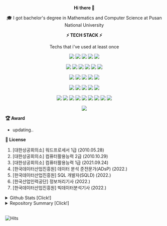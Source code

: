 <div align="center"> 
 
 **Hi there 👋**

<!--
**LEE-Yerim/LEE-Yerim** is a ✨ _special_ ✨ repository because its `README.md` (this file) appears on your GitHub profile.

Here are some ideas to get you started:

- 🔭 I’m currently working on ...
- 🌱 I’m currently learning ...
- 👯 I’m looking to collaborate on ...
- 🤔 I’m looking for help with ...
- 💬 Ask me about ...
- 📫 How to reach me: ...
- 😄 Pronouns: ...
- ⚡ Fun fact: ...
-->
 
 🎓 I got bachelor's degree in Mathematics and Computer Science at Pusan National University
 
 **⚡ TECH STACK ⚡**
 
 Techs that i've used at least once 

<!--
https://simpleicons.org/
-->
 
<img src="https://img.shields.io/badge/C-A8B9CC?style=flat-square&logo=c&logoColor=white"/></a>
<img src="https://img.shields.io/badge/C++-00599C?style=flat-square&logo=C%2B%2B&logoColor=white"/></a>
<img src="https://img.shields.io/badge/VisualStudio-5C2D91?style=flat-square&logo=visualstudio&logoColor=white"/></a>
<img src="https://img.shields.io/badge/VisualStudioCode-007ACC?style=flat-square&logo=visualstudiocode&logoColor=white"/></a>
<img src="https://img.shields.io/badge/EclipseIDEA-2C2255?style=flat-square&logo=eclipseidea&logoColor=white"/></a>

<img src="https://img.shields.io/badge/Python-3766AB?style=flat-square&logo=Python&logoColor=white"/></a>
<img src="https://img.shields.io/badge/Anaconda-44A833?style=flat-square&logo=anaconda&logoColor=white"/></a>
<img src="https://img.shields.io/badge/Jupyter-F37626?style=flat-square&logo=jupyter&logoColor=white"/></a>
<img src="https://img.shields.io/badge/pandas-150458?style=flat-square&logo=pandas&logoColor=white"/></a>
<img src="https://img.shields.io/badge/NumPy-013243?style=flat-square&logo=numpy&logoColor=white"/></a>
<img src="https://img.shields.io/badge/scikit-learn-F7931E?style=flat-square&logo=scikit-learn&logoColor=white"/></a>

<img src="https://img.shields.io/badge/HTML5-E34F26?style=flat-square&logo=html5&logoColor=white"/></a>
<img src="https://img.shields.io/badge/CSS3-1572B6?style=flat-square&logo=css3&logoColor=white"/></a>
<img src="https://img.shields.io/badge/JavaScript-F7DF1E?style=flat-square&logo=javascript&logoColor=white"/></a> 
<img src="https://img.shields.io/badge/Java-007396?style=flat-square&logo=java&logoColor=white"/></a> 
<img src="https://img.shields.io/badge/IntelliJIDEA-000000?style=flat-square&logo=intellijidea&logoColor=white"/></a> 

<img src="https://img.shields.io/badge/Ruby-CC342D?style=flat-square&logo=ruby&logoColor=white"/></a> 
<img src="https://img.shields.io/badge/Swift-FA7343?style=flat-square&logo=swift&logoColor=white"/></a> 
<img src="https://img.shields.io/badge/Linux-FCC624?style=flat-square&logo=linux&logoColor=white"/></a> 
<img src="https://img.shields.io/badge/MySQL-4479A1?style=flat-square&logo=mysql&logoColor=white"/></a> 
<img src="https://img.shields.io/badge/MriaDB-003545?style=flat-square&logo=mariadb&logoColor=white"/></a>

<img src="https://img.shields.io/badge/Xcode-147EFB?style=flat-square&logo=xcode&logoColor=white"/></a>
<img src="https://img.shields.io/badge/Postman-FF6C37?style=flat-square&logo=postman&logoColor=white"/></a>
<img src="https://img.shields.io/badge/Homebrew-FBB040?style=flat-square&logo=homebrew&logoColor=white"/></a>
<img src="https://img.shields.io/badge/MicrosoftAzure-0078D4?style=flat-square&logo=microsoftazure&logoColor=white"/></a>
<img src="https://img.shields.io/badge/AzureDataExplorer-0078D4?style=flat-square&logo=azuredataexplorer&logoColor=white"/></a>
<img src="https://img.shields.io/badge/AzureFunctions-0062AD?style=flat-square&logo=azurefunctions&logoColor=white"/></a>
<img src="https://img.shields.io/badge/AzureDevOps-0078D7?style=flat-square&logo=azuredevops&logoColor=white"/></a>
<img src="https://img.shields.io/badge/Jenkins-D24939?style=flat-square&logo=jenkins&logoColor=white"/></a>
<img src="https://img.shields.io/badge/Docker-2496ED?style=flat-square&logo=docker&logoColor=white"/></a>

<img src="https://img.shields.io/badge/GitHub-181717?style=flat-square&logo=github&logoColor=white"/></a>

<!--
[![Top Langs](https://github-readme-stats.vercel.app/api/top-langs/?username=plumwiserim)](https://github.com/anuraghazra/github-readme-stats)
-->

 </div>

**🏆 Award**
- updating..

**📃 License**
1. [대한상공회의소] 워드프로세서 1급 (2010.05.28)
2. [대한상공회의소] 컴퓨터활용능력 2급 (2010.10.29)
3. [대한상공회의소] 컴퓨터활용능력 1급 (2021.09.24)
4. [한국데이터산업진흥원] 데이터 분석 준전문가(ADsP) (2022.)
5. [한국데이터산업진흥원] SQL 개발자(SQLD) (2022.)
6. [한국산업인력공단] 정보처리기사 (2022.)
7. [한국데이터산업진흥원] 빅데이터분석기사 (2022.)


<details><summary> Github Stats [Click!]</summary>

  <br/>
 
[![Anurag's github stats](https://github-readme-stats.vercel.app/api?username=plumwiserim)](https://github.com/anuraghazra/github-readme-stats)

</details>

<details><summary> Repository Summary [Click!]</summary>
 <p>
  
🏫 PNU classes 
   1. [Python] 컴퓨터시스템입문 [repo](https://github.com/plumwiserim/Python_Programming)
   2. [C++] C++ 프로그래밍 [repo](https://github.com/plumwiserim/CPP-Programming)
   3. [HTML] [repo](https://github.com/plumwiserim/html-programming)
  
  <br/>
  
📚 NEXT-STEP missions 
   1. [Java] baseball-game precourse [repo](https://github.com/plumwiserim/java-baseball-precourse)
   2. [Java] racingcar-game [repo](https://github.com/plumwiserim/java-racingcar)
   3. [Java] lotto [repo](https://github.com/plumwiserim/java-lotto)
   4. [Java] blackjack [repo](https://github.com/plumwiserim/java-blackjack)
  
  <br/>
  
📚 소프트웨어교육센터
  1. [Linux] 오픈소스SW특강「오픈소스를 활용한 프로그래밍 과정」[repo](https://github.com/plumwiserim/Linux-Programming)
  2. [Data-Analysis] [PNU AI 아카데미] 데이터분석 입문과 응용 [repo](https://github.com/plumwiserim/data-analysis)
  3. [Swift] SW전공자를 위한 개발자 과정 「Swift 기반 iOS 모바일 개발」[repo](https://github.com/plumwiserim/Swift-programming)
  4. [Swift] SW전공자를 위한 개발자 과정 『iOS Hands-On Project - Dogstagram』[repo](https://github.com/plumwiserim/Swift-programming-2)
  5. [DB-Analysis] 여대생 취업역량개발 프로그램한국자격기술인증원 DB분석전문가
    
  <br/>
  
✏️ STUDY 
   1. next-step [repo](https://github.com/plumwiserim/nextstep)
   2. tech-course talk updating...
   3. [Coding-Test] backjoon [repo](https://github.com/plumwiserim/baekjoon)
   4. [Coding-Test] programmers [repo](https://github.com/plumwiserim/programmers) 
   5. [Algorithm] 알고리즘 스터디
   6. [Spring] 패스트캠퍼스 스프링의 정석 [repo](https://github.com/plumwiserim/spring_basic) 
   7. [WikiDocs] 딥러닝을 이용한 자연어 처리 입문
  
 </p>
 </details>
 
  <br/>
  
![Hits](https://hits.seeyoufarm.com/api/count/incr/badge.svg?url=https%3A%2F%2Fgithub.com%2Fplumwiserim&count_bg=%2379C83D&title_bg=%23555555&icon=&icon_color=%23E7E7E7&title=hits&edge_flat=false)
